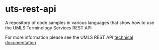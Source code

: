 # uts-rest-api
A repository of code samples in various languages that show how to use the UMLS Terminology Services REST API

For more information please see the UMLS REST API [technical documentation](https://documentation.uts.nlm.nih.gov/rest/home.html)
